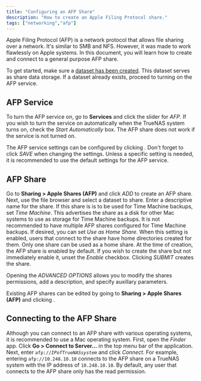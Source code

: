 ```yaml
---
title: "Configuring an AFP Share"
description: "How to create an Apple Filing Protocol share."
tags: ["networking","afp"]
---
```


Apple Filing Protocol (AFP) is a network protocol that allows file sharing over a network. It's similar to SMB and NFS. However, it was made to work flawlessly on Apple systems. In this document, you will learn how to create and connect to a general purpose AFP share.

To get started, make sure a <a href="/hub/initial-setup/storage/datasets">dataset has been created</a>. This dataset serves as share data storage. If a dataset already exists, proceed to turning on the AFP service.

## AFP Service

To turn the AFP service on, go to **Services** and click the slider for *AFP*. If you wish to turn the service on automatically when the TrueNAS system turns on, check the *Start Automatically* box.
The AFP share does not work if the service is not turned on.

The AFP service settings can be configured by clicking <i class="fas fa-ellipsis-v" aria-hidden="true" title="Options"></i>. Don't forget to click *SAVE* when changing the settings. Unless a specific setting is needed, it is recommended to use the default settings for the AFP service.

## AFP Share

Go to **Sharing > Apple Shares (AFP)** and click *ADD* to create an AFP share.
Next, use the file browser and select a dataset to share. Enter a descriptive name for the share. If this share is is to be used for Time Machine backups, set *Time Machine*. This advertises the share as a disk for other Mac systems to use as storage for Time Machine backups. It is not recommended to have multiple AFP shares configured for Time Machine backups. If desired, you can set *Use as Home Share*. When this setting is enabled, users that connect to the share have home directories created for them. Only one share can be used as a home share. At the time of creation, the AFP share is enabled by default. If you wish to create the share but not immediately enable it, unset the *Enable* checkbox. 
Clicking *SUBMIT* creates the share.

Opening the *ADVANCED OPTIONS* allows you to modify the shares permissions, add a description, and specify auxillary parameters.

Existing AFP shares can be edited by going to **Sharing > Apple Shares (AFP)** and clicking <i class="fas fa-ellipsis-v" aria-hidden="true" title="Options"></i>.

## Connecting to the AFP Share

Although you can connect to an AFP share with various operating systems, it is recommended to use a Mac operating system. First, open the *Finder* app. Click **Go > Connect to Server...** in the top menu bar of the application. Next, enter <code>afp://<i>IPofTrueNASsystem</i></code> and click *Connect*. For example, entering `afp://10.248.10.10` connects to the AFP share on a TrueNAS system with the IP address of `10.248.10.10`. By default, any user that connects to the AFP share only has the read permission.
